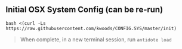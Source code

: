 ## Initial OSX System Config (can be re-run)

```
bash <(curl -Ls https://raw.githubusercontent.com/kwoods/CONFIG.SYS/master/init)
```

> When complete, in a new terminal session, run `antidote load`
